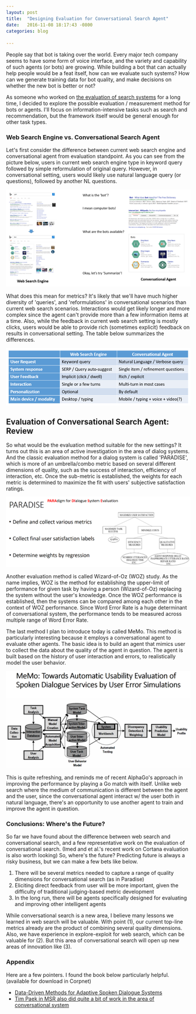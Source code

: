 ```yaml
---
layout: post
title:  "Designing Evaluation for Conversational Search Agent"
date:   2016-11-08 18:17:43 -0800
categories: blog

---
```


People say that bot is taking over the world. Every major tech company seems to have some form of voice interface, and the variety and capability of such agents (or bots) are growing. While building a bot that can actually help people would be a feat itself, how can we evaluate such systems? How can we generate training data for bot quality, and make decisions on whether the new bot is better or not?

As someone who worked on [the evaluation of search systems](http://www.slideshare.net/lifidea/sigir-tutorial-on-ir-evaluation-designing-an-endtoend-offline-evaluation-pipeline) for a long time, I decided to explore the possible evaluation / measurement method for bots or agents. I'll focus on information-intensive tasks such as search and recommendation, but the framework itself would be general enough for other task types.

### Web Search Engine vs. Conversational Search Agent

Let's first consider the difference between current web search engine and conversational agent from evaluation standpoint. As you can see from the picture below, users in current web search engine type in keyword query followed by simple reformulation of original query. However, in conversational setting, users would likely use natural language query (or questions), followed by another NL questions.

![](/images/search_vs_agent.png)

What does this mean for metrics? It's likely that we'll have much higher diversity of 'queries', and 'reformulations' in conversational scenarios than current web search scenarios. Interactions would get likely longer and more complex since the agent can't provide more than a few information items at a time. Also, while the feedback in current web search setting is mostly clicks, users would be able to provide rich (sometimes explicit) feedback on results in conversational setting. The table below summarizes the differences.

![](/images/search_vs_agent2.png)

## Evaluation of Conversational Search Agent: Review

So what would be the evaluation method suitable for the new settings? It turns out this is an area of active investigation in the area of dialog systems. And the classic evaluation method for a dialog system is called 'PARADISE', which is more of an umbrella/combo metric based on several different dimensions of quality, such as the success of interaction, efficiency of interaction, etc. Once the sub-metric is established, the weights for each metric is determined to maximize the fit with users' subjective satisfaction ratings.

![](/images/paradise.png)

Another evaluation method is called Wizard-of-Oz (WOZ) study. As the name implies, WOZ is the method for establishing the upper-limit of performance for given task by having a person (Wizard-of-Oz) replacing the system without the user's knowledge. Once the WOZ performance is established, then the systems can be compared among each other in the context of WOZ performance. Since Word Error Rate is a huge determinant of conversational system, the performance tends to be measured across multiple range of Word Error Rate.

The last method I plan to introduce today is called MeMo. This method is particularly interesting because it employs a conversational agent to evaluate other agents. The basic idea is to build an agent that mimics user to collect the data about the quality of the agent in question. The agent is built based on the history of user interaction and errors, to realistically model the user behavior.

![](/images/memo.png)

This is quite refreshing, and reminds me of recent AlphaGo's approach in improving the performance by playing a Go match with itself. Unlike web search where the medium of communication is different between the agent and the user, since the conversational agent interact w/ the user both in natural language, there's an opportunity to use another agent to train and improve the agent in question.

### Conclusions: Where's the Future?

So far we have found about the difference between web search and conversational search, and a few representative work on the evaluation of conversational search. (Imed and et al.'s recent work on Cortana evaluation is also worth looking) So, where's the future? Predicting future is always a risky business, but we can make a few bets like below.

1. There will be several metrics needed to capture a range of quality dimensions for conversational search (as in Paradise)
2. Eliciting direct feedback from user will be more important, given the difficulty of traditional judging-based metric development
3. In the long run, there will be agents specifically designed for evaluating and improving other intelligent agents

While conversational search is a new area, I believe many lessons we learned in web search will be valuable. With point (1), our current top-line metrics already are the product of combining several quality dimensions. Also, we have experience in explore-exploit for web search, which can be valuable for (2). But this area of conversational search will open up new areas of innovation like (3).

### Appendix

Here are a few pointers. I found the book below particularly helpful. (available for download in Corpnet)

* [Data-Driven Methods for Adaptive Spoken Dialogue Systems](http://rd.springer.com/book/10.1007/978-1-4614-4803-7)
* [Tim Paek in MSR also did quite a bit of work in the area of conversational system](http://research.microsoft.com/en-us/um/people/timpaek/)
